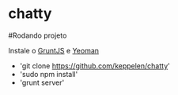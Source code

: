 chatty
======

#Rodando projeto

Instale o [GruntJS](http://gruntjs.com/) e [Yeoman](http://yeoman.io/index.html)

* 'git clone https://github.com/keppelen/chatty'
* 'sudo npm install'
* 'grunt server'
